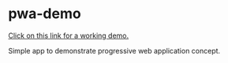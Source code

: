 # pwa-demo
[Click on this link for a working demo.](https://rizwanpasha.github.io/pwa-demo/)

Simple app to demonstrate progressive web application concept.
